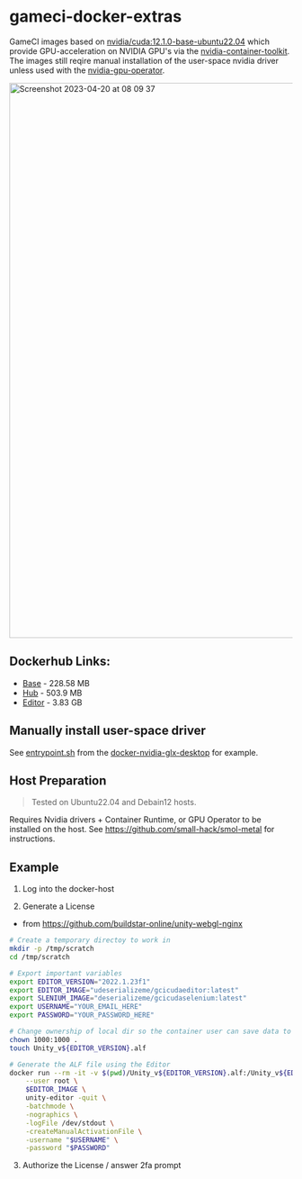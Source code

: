 # gameci-docker-extras

GameCI images based on [nvidia/cuda:12.1.0-base-ubuntu22.04](https://hub.docker.com/layers/nvidia/cuda/12.1.0-base-ubuntu22.04/images/sha256-972305a2572b3d905756c3ee60364277834d1955d7c8ff4c331e27e4dac9c5cc?context=explore) which provide GPU-acceleration on NVIDIA GPU's via the [nvidia-container-toolkit](https://docs.nvidia.com/datacenter/cloud-native/container-toolkit/overview.html). The images still reqire manual installation of the user-space nvidia driver unless used with the [nvidia-gpu-operator](https://docs.nvidia.com/datacenter/cloud-native/gpu-operator/overview.html).

<img width="986" alt="Screenshot 2023-04-20 at 08 09 37" src="https://user-images.githubusercontent.com/84841307/233273510-3e01bb58-1dd6-4e1c-9a0e-405ba8f74dbd.png">

## Dockerhub Links:

- [Base](https://hub.docker.com/repository/docker/deserializeme/gcicudabase) - 228.58 MB
- [Hub](https://hub.docker.com/repository/docker/deserializeme/gcicudahub) - 503.9 MB
- [Editor](https://hub.docker.com/repository/docker/deserializeme/gcicudaeditor) - 3.83 GB

## Manually install user-space driver

See [entrypoint.sh](https://github.com/selkies-project/docker-nvidia-glx-desktop/blob/main/entrypoint.sh) from the [docker-nvidia-glx-desktop](https://github.com/selkies-project/docker-nvidia-glx-desktop) for example.

## Host Preparation

> Tested on Ubuntu22.04 and Debain12 hosts.

Requires Nvidia drivers + Container Runtime, or GPU Operator to be installed on the host. See https://github.com/small-hack/smol-metal for instructions.

## Example

1. Log into the docker-host

2. Generate a License
  - from https://github.com/buildstar-online/unity-webgl-nginx

  ```bash
  # Create a temporary directoy to work in
  mkdir -p /tmp/scratch
  cd /tmp/scratch

  # Export important variables
  export EDITOR_VERSION="2022.1.23f1"
  export EDITOR_IMAGE="udeserializeme/gcicudaeditor:latest"
  export SLENIUM_IMAGE="deserializeme/gcicudaselenium:latest"
  export USERNAME="YOUR_EMAIL_HERE"
  export PASSWORD="YOUR_PASSWORD_HERE"
  
  # Change ownership of local dir so the container user can save data to mounted volumes
  chown 1000:1000 .
  touch Unity_v${EDITOR_VERSION}.alf

  # Generate the ALF file using the Editor 
  docker run --rm -it -v $(pwd)/Unity_v${EDITOR_VERSION}.alf:/Unity_v${EDITOR_VERSION}.alf \
      --user root \
      $EDITOR_IMAGE \
      unity-editor -quit \
      -batchmode \
      -nographics \
      -logFile /dev/stdout \
      -createManualActivationFile \
      -username "$USERNAME" \
      -password "$PASSWORD"
  ```
3. Authorize the License / answer 2fa prompt
